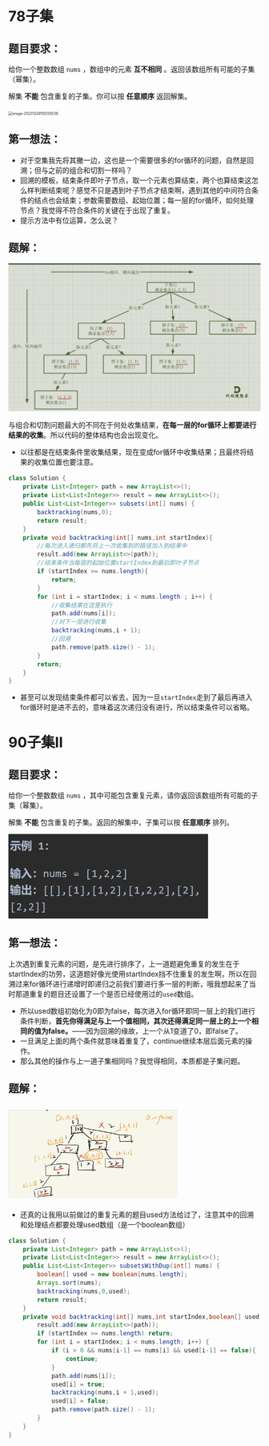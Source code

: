 # 78子集

## 题目要求：

给你一个整数数组 `nums` ，数组中的元素 **互不相同** 。返回该数组所有可能的子集（幂集）。

解集 **不能** 包含重复的子集。你可以按 **任意顺序** 返回解集。

<img src="E:\GitT\Pic\image-20231229155135538.png" alt="image-20231229155135538" style="zoom:50%;" />

## 第一想法：

- 对于空集我先将其撇一边，这也是一个需要很多的for循环的问题，自然是回溯；但与之前的组合和切割一样吗？
- 回溯的模板，结束条件即叶子节点，取一个元素也算结束，两个也算结束这怎么样判断结束呢？感觉不只是遇到叶子节点才结束啊，遇到其他的中间符合条件的结点也会结束；参数需要数组、起始位置；每一层的for循环，如何处理节点？我觉得不符合条件的关键在于出现了重复。
- 提示方法中有位运算，怎么说？

## 题解：

<img src="./../../Pic/image-20231229162353484.png" alt="image-20231229162353484" style="zoom:50%;" />

与组合和切割问题最大的不同在于何处收集结果，**在每一层的for循环上都要进行结果的收集**。所以代码的整体结构也会出现变化。

- 以往都是在结束条件里收集结果，现在变成for循环中收集结果；且最终将结果的收集位置也要注意。

```java
class Solution {
    private List<Integer> path = new ArrayList<>();
    private List<List<Integer>> result = new ArrayList<>();
    public List<List<Integer>> subsets(int[] nums) {
        backtracking(nums,0);
        return result;
    }
    private void backtracking(int[] nums,int startIndex){
        //每次进入递归都先将上一次收集到的路径加入到结果中
        result.add(new ArrayList<>(path));
        //结束条件当每层的起始位置startIndex到最后即叶子节点
        if (startIndex >= nums.length){
            return;
        }
        for (int i = startIndex; i < nums.length ; i++) {
            //收集结果在这里执行
            path.add(nums[i]);
            //对下一层进行收集
            backtracking(nums,i + 1);
            //回溯
            path.remove(path.size() - 1);
        }
        return;
    }
}
```

- 甚至可以发现结束条件都可以省去，因为一旦`startIndex`走到了最后再进入for循环时是进不去的，意味着这次递归没有进行，所以结束条件可以省略。

# 90子集II

## 题目要求：

给你一个整数数组 `nums` ，其中可能包含重复元素，请你返回该数组所有可能的子集（幂集）。

解集 **不能** 包含重复的子集。返回的解集中，子集可以按 **任意顺序** 排列。

<img src="./../../Pic/image-20231229163910040.png" alt="image-20231229163910040" style="zoom:50%;" />

## 第一想法：

上次遇到重复元素的问题，是先进行排序了，上一道题避免重复的发生在于startIndex的功劳，这道题好像光使用startIndex挡不住重复的发生啊，所以在回溯过来for循环进行递增时即递归之前我们要进行多一层的判断，哦我想起来了当时那道重复的题目还设置了一个是否已经使用过的`used`数组。

- 所以used数组初始化为0即为false，每次进入for循环即同一层上的我们进行条件判断，**首先你得满足与上一个值相同，其次还得满足同一层上的上一个相同的值为false。**——因为回溯的缘故，上一个从1变道了0，即false了。
- 一旦满足上面的两个条件就意味着重复了，continue继续本层后面元素的操作。
- 那么其他的操作与上一道子集相同吗？我觉得相同，本质都是子集问题。

## 题解：

## <img src="./../../Pic/IMG_2983(20231229-175541).PNG" alt="IMG_2983(20231229-175541)" style="zoom: 33%;" />

- 还真的让我用以前做过的重复元素的题目used方法给过了，注意其中的回溯和处理结点都要处理used数组（是一个boolean数组）

```java
class Solution {
    private List<Integer> path = new ArrayList<>();
    private List<List<Integer>> result = new ArrayList<>();
    public List<List<Integer>> subsetsWithDup(int[] nums) {
        boolean[] used = new boolean[nums.length];
        Arrays.sort(nums);
        backtracking(nums,0,used);
        return result;
    }
    private void backtracking(int[] nums,int startIndex,boolean[] used){
        result.add(new ArrayList<>(path));
        if (startIndex >= nums.length) return;
        for (int i = startIndex; i < nums.length; i++) {
            if (i > 0 && nums[i-1] == nums[i] && used[i-1] == false){
                continue;
            }
            path.add(nums[i]);
            used[i] = true;
            backtracking(nums,i + 1,used);
            used[i] = false;
            path.remove(path.size() - 1);
        }
    }
}
```

